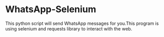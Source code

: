 # WhatsApp-Selenium
This python script will send WhatsApp messages for you.This program is using selenium and requests library to interact with the web. 
